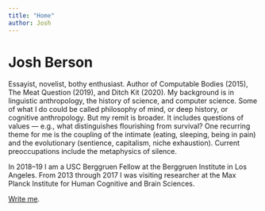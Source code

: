 ```yaml
---
title: "Home"
author: Josh
---
```


# Josh Berson

Essayist, novelist, bothy enthusiast. Author of Computable Bodies (2015), The Meat Question (2019), and Ditch Kit (2020). My background is in linguistic anthropology, the history of science, and computer science. Some of what I do could be called philosophy of mind, or deep history, or cognitive anthropology. But my remit is broader. It includes questions of values — e.g., what distinguishes flourishing from survival? One recurring theme for me is the coupling of the intimate (eating, sleeping, being in pain) and the evolutionary (sentience, capitalism, niche exhaustion). Current preoccupations include the metaphysics of silence.

<!-- Occasionally I do things with [procedural sound](https://github.com/joshber/sndspc).-->

In 2018–19 I am a USC Berggruen Fellow at the Berggruen Institute in Los Angeles. From 2013 through 2017 I was visiting researcher at the Max Planck Institute for Human Cognitive and Brain Sciences.

[Write me](mailto:josh@joshberson.net).
